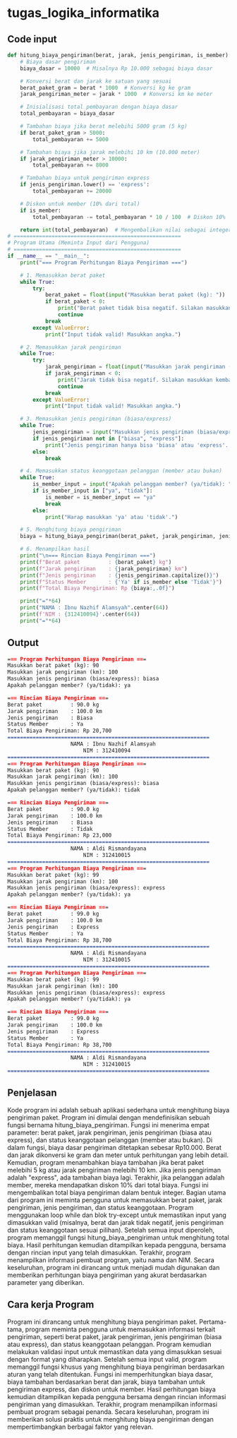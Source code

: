 # tugas_logika_informatika

## Code input 
```python
def hitung_biaya_pengiriman(berat, jarak, jenis_pengiriman, is_member):
    # Biaya dasar pengiriman
    biaya_dasar = 10000  # Misalnya Rp 10.000 sebagai biaya dasar

    # Konversi berat dan jarak ke satuan yang sesuai
    berat_paket_gram = berat * 1000  # Konversi kg ke gram
    jarak_pengiriman_meter = jarak * 1000  # Konversi km ke meter

    # Inisialisasi total pembayaran dengan biaya dasar
    total_pembayaran = biaya_dasar

    # Tambahan biaya jika berat melebihi 5000 gram (5 kg)
    if berat_paket_gram > 5000:
        total_pembayaran += 5000

    # Tambahan biaya jika jarak melebihi 10 km (10.000 meter)
    if jarak_pengiriman_meter > 10000:
        total_pembayaran += 8000

    # Tambahan biaya untuk pengiriman express
    if jenis_pengiriman.lower() == 'express':
        total_pembayaran += 20000

    # Diskon untuk member (10% dari total)
    if is_member:
        total_pembayaran -= total_pembayaran * 10 / 100  # Diskon 10%

    return int(total_pembayaran)  # Mengembalikan nilai sebagai integer
# =====================================================
# Program Utama (Meminta Input dari Pengguna)
# =====================================================
if __name__ == "__main__":
    print("=== Program Perhitungan Biaya Pengiriman ===")

    # 1. Memasukkan berat paket
    while True:
        try:
            berat_paket = float(input("Masukkan berat paket (kg): "))
            if berat_paket < 0:
                print("Berat paket tidak bisa negatif. Silakan masukkan kembali.")
                continue
            break
        except ValueError:
            print("Input tidak valid! Masukkan angka.")

    # 2. Memasukkan jarak pengiriman
    while True:
        try:
            jarak_pengiriman = float(input("Masukkan jarak pengiriman (km): "))
            if jarak_pengiriman < 0:
                print("Jarak tidak bisa negatif. Silakan masukkan kembali.")
                continue
            break
        except ValueError:
            print("Input tidak valid! Masukkan angka.")

    # 3. Memasukkan jenis pengiriman (biasa/express)
    while True:
        jenis_pengiriman = input("Masukkan jenis pengiriman (biasa/express): ").strip().lower()
        if jenis_pengiriman not in ["biasa", "express"]:
            print("Jenis pengiriman hanya bisa 'biasa' atau 'express'. Silakan masukkan kembali.")
        else:
            break

    # 4. Memasukkan status keanggotaan pelanggan (member atau bukan)
    while True:
        is_member_input = input("Apakah pelanggan member? (ya/tidak): ").strip().lower()
        if is_member_input in ["ya", "tidak"]:
            is_member = is_member_input == "ya"
            break
        else:
            print("Harap masukkan 'ya' atau 'tidak'.")

    # 5. Menghitung biaya pengiriman
    biaya = hitung_biaya_pengiriman(berat_paket, jarak_pengiriman, jenis_pengiriman, is_member)

    # 6. Menampilkan hasil
    print("\n=== Rincian Biaya Pengiriman ===")
    print(f"Berat paket         : {berat_paket} kg")
    print(f"Jarak pengiriman    : {jarak_pengiriman} km")
    print(f"Jenis pengiriman    : {jenis_pengiriman.capitalize()}")
    print(f"Status Member       : {'Ya' if is_member else 'Tidak'}")
    print(f"Total Biaya Pengiriman: Rp {biaya:,.0f}")

    print("="*64)
    print("NAMA : Ibnu Nazhif Alamsyah".center(64))
    print(f'NIM : {312410094}'.center(64))
    print("="*64)
```


## Output 
````markdown
=== Program Perhitungan Biaya Pengiriman ===
Masukkan berat paket (kg): 90
Masukkan jarak pengiriman (km): 100
Masukkan jenis pengiriman (biasa/express): biasa
Apakah pelanggan member? (ya/tidak): ya

=== Rincian Biaya Pengiriman ===
Berat paket         : 90.0 kg
Jarak pengiriman    : 100.0 km
Jenis pengiriman    : Biasa
Status Member       : Ya
Total Biaya Pengiriman: Rp 20,700
================================================================
                    NAMA : Ibnu Nazhif Alamsyah
                        NIM : 312410094
================================================================
=== Program Perhitungan Biaya Pengiriman ===
Masukkan berat paket (kg): 90
Masukkan jarak pengiriman (km): 100
Masukkan jenis pengiriman (biasa/express): biasa
Apakah pelanggan member? (ya/tidak): tidak

=== Rincian Biaya Pengiriman ===
Berat paket         : 90.0 kg
Jarak pengiriman    : 100.0 km
Jenis pengiriman    : Biasa
Status Member       : Tidak
Total Biaya Pengiriman: Rp 23,000
================================================================
                    NAMA : Aldi Rismandayana
                        NIM : 312410015
================================================================
=== Program Perhitungan Biaya Pengiriman ===
Masukkan berat paket (kg): 99
Masukkan jarak pengiriman (km): 100
Masukkan jenis pengiriman (biasa/express): express
Apakah pelanggan member? (ya/tidak): ya

=== Rincian Biaya Pengiriman ===
Berat paket         : 99.0 kg
Jarak pengiriman    : 100.0 km
Jenis pengiriman    : Express
Status Member       : Ya
Total Biaya Pengiriman: Rp 38,700
================================================================
                    NAMA : Aldi Rismandayana
                        NIM : 312410015
================================================================
=== Program Perhitungan Biaya Pengiriman ===
Masukkan berat paket (kg): 99
Masukkan jarak pengiriman (km): 100
Masukkan jenis pengiriman (biasa/express): express
Apakah pelanggan member? (ya/tidak): ya

=== Rincian Biaya Pengiriman ===
Berat paket         : 99.0 kg
Jarak pengiriman    : 100.0 km
Jenis pengiriman    : Express
Status Member       : Ya
Total Biaya Pengiriman: Rp 38,700
================================================================
                    NAMA : Aldi Rismandayana
                        NIM : 312410015
================================================================
````

## Penjelasan 
Kode program ini adalah sebuah aplikasi sederhana untuk menghitung biaya pengiriman paket. Program ini dimulai dengan mendefinisikan sebuah fungsi bernama hitung_biaya_pengiriman. Fungsi ini menerima empat parameter: berat paket, jarak pengiriman, jenis pengiriman (biasa atau express), dan status keanggotaan pelanggan (member atau bukan). Di dalam fungsi, biaya dasar pengiriman ditetapkan sebesar Rp10.000. Berat dan jarak dikonversi ke gram dan meter untuk perhitungan yang lebih detail. Kemudian, program menambahkan biaya tambahan jika berat paket melebihi 5 kg atau jarak pengiriman melebihi 10 km. Jika jenis pengiriman adalah "express", ada tambahan biaya lagi. Terakhir, jika pelanggan adalah member, mereka mendapatkan diskon 10% dari total biaya. Fungsi ini mengembalikan total biaya pengiriman dalam bentuk integer. Bagian utama dari program ini meminta pengguna untuk memasukkan berat paket, jarak pengiriman, jenis pengiriman, dan status keanggotaan. Program menggunakan loop while dan blok try-except untuk memastikan input yang dimasukkan valid (misalnya, berat dan jarak tidak negatif, jenis pengiriman dan status keanggotaan sesuai pilihan). Setelah semua input diperoleh, program memanggil fungsi hitung_biaya_pengiriman untuk menghitung total biaya. Hasil perhitungan kemudian ditampilkan kepada pengguna, bersama dengan rincian input yang telah dimasukkan. Terakhir, program menampilkan informasi pembuat program, yaitu nama dan NIM. Secara keseluruhan, program ini dirancang untuk menjadi mudah digunakan dan memberikan perhitungan biaya pengiriman yang akurat berdasarkan parameter yang diberikan.

## Cara kerja Program 
Program ini dirancang untuk menghitung biaya pengiriman paket. Pertama-tama, program meminta pengguna untuk memasukkan informasi terkait pengiriman, seperti berat paket, jarak pengiriman, jenis pengiriman (biasa atau express), dan status keanggotaan pelanggan. Program kemudian melakukan validasi input untuk memastikan data yang dimasukkan sesuai dengan format yang diharapkan. Setelah semua input valid, program memanggil fungsi khusus yang menghitung biaya pengiriman berdasarkan aturan yang telah ditentukan. Fungsi ini memperhitungkan biaya dasar, biaya tambahan berdasarkan berat dan jarak, biaya tambahan untuk pengiriman express, dan diskon untuk member. Hasil perhitungan biaya kemudian ditampilkan kepada pengguna bersama dengan rincian informasi pengiriman yang dimasukkan. Terakhir, program menampilkan informasi pembuat program sebagai penanda. Secara keseluruhan, program ini memberikan solusi praktis untuk menghitung biaya pengiriman dengan mempertimbangkan berbagai faktor yang relevan.
